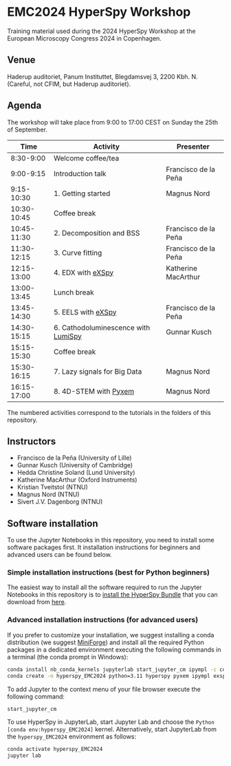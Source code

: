 # EMC2024 HyperSpy Workshop

Training material used during the 2024 HyperSpy Workshop at the European Microscopy Congress 2024 in Copenhagen.



## Venue

Haderup auditoriet, Panum Instituttet, Blegdamsvej 3, 2200 Kbh. N. (Careful, not CFIM, but Haderup auditoriet).

## Agenda

The workshop will take place from 9:00 to 17:00 CEST on Sunday the 25th of September.

| Time         | Activity                                                                   | Presenter              |
|--------------|----------------------------------------------------------------------------|------------------------|
| 8:30-9:00    | Welcome coffee/tea                                                         |                        |
| 9:00-9:15    | Introduction talk                                                          | Francisco de la Peña   |
| 9:15-10:30   | 1. Getting started                                                         | Magnus Nord            |
| 10:30-10:45  | Coffee break                                                               |                        |
| 10:45-11:30  | 2. Decomposition and BSS                                                   | Francisco de la Peña   |
| 11:30-12:15  | 3. Curve fitting                                                           | Francisco de la Peña   |
| 12:15-13:00  | 4. EDX with [eXSpy](https://hyperspy.org/exspy/)                           | Katherine MacArthur    |
| 13:00-13:45  | Lunch break                                                                |                        |
| 13:45-14:30  | 5. EELS with [eXSpy](https://hyperspy.org/exspy/)                          | Francisco de la Peña   |
| 14:30-15:15  | 6. Cathodoluminescence with [LumiSpy](https://docs.lumispy.org)            | Gunnar Kusch           |
| 15:15-15:30  | Coffee break                                                               |                        |
| 15:30-16:15  | 7. Lazy signals for Big Data                                               | Magnus Nord            |
| 16:15-17:00  | 8. 4D-STEM with [Pyxem](https://pyxem.readthedocs.io/en/stable/index.html) | Magnus Nord            |

The numbered activities correspond to the tutorials in the folders of this repository.

## Instructors

- Francisco de la Peña (University of Lille)
- Gunnar Kusch (University of Cambridge)
- Hedda Christine Soland (Lund University)
- Katherine MacArthur (Oxford Instruments)
- Kristian Tveitstol (NTNU)
- Magnus Nord (NTNU)
- Sivert J.V. Dagenborg (NTNU)


## Software installation

To use the Jupyter Notebooks in this repository, you need to install some software packages first. It installation instructions for beginners and advanced users can be found below.


### Simple installation instructions (best for Python beginners)

The easiest way to install all the software required to run the Jupyter Notebooks in this repository is to [install the HyperSpy Bundle](https://hyperspy.org/hyperspy-bundle/install.html) that you can download from [here](https://github.com/hyperspy/hyperspy-bundle/releases/latest).


### Advanced installation instructions (for advanced users)

If you prefer to customize your installation, we suggest installing a conda distribution (we suggest [MiniForge](https://github.com/conda-forge/miniforge)) and install all the required Python packages in a dedicated environment executing the following commands in a terminal (the conda prompt in Windows):


```bash
conda install nb_conda_kernels jupyterlab start_jupyter_cm ipympl -c conda-forge
conda create -n hyperspy_EMC2024 python=3.11 hyperspy pyxem ipympl exspy lumispy ipykernel -c conda-forge
```

To add Jupyter to the context menu of your file browser execute the following command:

```bash
start_jupyter_cm
```

To use HyperSpy in JupyterLab, start Jupyter Lab and choose the `Python [conda env:hyperspy_EMC2024]` kernel. Alternatively, start JupyterLab from the `hyperspy_EMC2024` environment as follows:

```bash
conda activate hyperspy_EMC2024
jupyter lab
```
